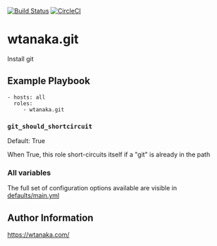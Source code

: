 [![Build Status](https://travis-ci.org/wtanaka/ansible-role-git.svg?branch=master)](https://travis-ci.org/wtanaka/ansible-role-git)
[![CircleCI](https://circleci.com/gh/wtanaka/ansible-role-git.svg?style=svg)](https://circleci.com/gh/wtanaka/ansible-role-git)

wtanaka.git
===========

Install git

Example Playbook
----------------

    - hosts: all
      roles:
         - wtanaka.git

### `git_should_shortcircuit`

Default: True

When True, this role short-circuits itself if a "git" is already in the path

### All variables

The full set of configuration options available are visible in
[defaults/main.yml](defaults/main.yml)

Author Information
------------------

https://wtanaka.com/
